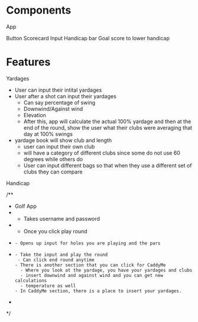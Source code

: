 # Components
App

Button
Scorecard
Input
Handicap bar
Goal score to lower handicap

# Features
Yardages
- User can input their intital yardages
- User after a shot can input their yardages 
    - Can say percentage of swing
    - Downwind/Against wind
    - Elevation
    - After this, app will calculate the actual 100% yardage and then at the end of the round,
        show the user what their clubs were averaging that day at 100% swings
- yardage book will show club and length
    - user can input their own club
    - will have a category of different clubs since some do not use 60 degrees while others do
    - User can input different bags so that when they use a different set of clubs they can compare


Handicap


/**
 * Golf App
 * - Takes username and password
 * - Once you click play round
 *     - Opens up input for holes you are playing and the pars 
 *     - Take the input and play the round
        - Can click end round anytime
       - There is another section that you can click for CaddyMe
         - Where you look at the yardage, you have your yardages and clubs
         - insert downwind and against wind and you can get new calculations
         - temperature as well
       - In CaddyMe section, there is a place to insert your yardages.
 * 
 */
